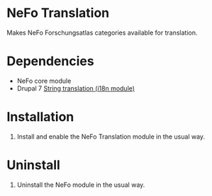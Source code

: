 # NeFo Translation
Makes NeFo Forschungsatlas categories available for translation.

# Dependencies
* NeFo core module
* Drupal 7 [String translation (i18n module)](https://www.drupal.org/project/i18n)

# Installation
1. Install and enable the NeFo Translation module in the usual way.

# Uninstall
1. Uninstall the NeFo module in the usual way.

